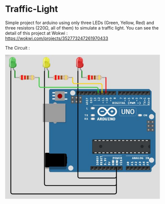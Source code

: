 # Traffic-Light
Simple project for arduino using only three LEDs (Green, Yellow, Red) and three resistors (220Ω, all of them) to simulate a traffic light.
You can see the detail of this project at Wokwi : https://wokwi.com/projects/352773247261970433

The Circuit :

![](TrafficLight_circuit.JPG)
